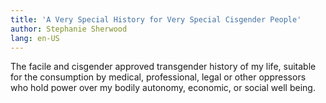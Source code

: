 ```yaml
---
title: 'A Very Special History for Very Special Cisgender People'
author: Stephanie Sherwood
lang: en-US
---
```


The facile and cisgender approved transgender history of my life, suitable for the consumption by medical, professional, legal or other oppressors who hold power over my bodily autonomy, economic, or social well being.